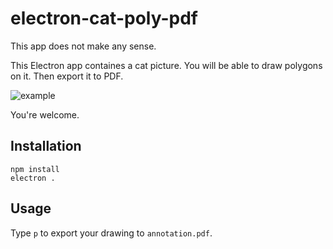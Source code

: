 # electron-cat-poly-pdf

This app does not make any sense.

This Electron app containes a cat picture. You will be able to draw polygons on it. Then export it to PDF.

![example](https://i.imgur.com/i3TMe7n.png)

You're welcome.

## Installation

```
npm install
electron .
```

## Usage

Type `p` to export your drawing to `annotation.pdf`.
